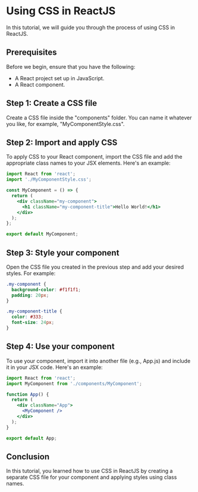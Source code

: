 # Using CSS in ReactJS

In this tutorial, we will guide you through the process of using CSS in ReactJS.

## Prerequisites

Before we begin, ensure that you have the following:

- A React project set up in JavaScript.
- A React component.

## Step 1: Create a CSS file

Create a CSS file inside the "components" folder. You can name it whatever you like, for example, "MyComponentStyle.css".

## Step 2: Import and apply CSS

To apply CSS to your React component, import the CSS file and add the appropriate class names to your JSX elements. Here's an example:

```jsx
import React from 'react';
import './MyComponentStyle.css';

const MyComponent = () => {
  return (
    <div className="my-component">
      <h1 className="my-component-title">Hello World!</h1>
    </div>
  );
};

export default MyComponent;
```

## Step 3: Style your component

Open the CSS file you created in the previous step and add your desired styles. For example:

```css
.my-component {
  background-color: #f1f1f1;
  padding: 20px;
}

.my-component-title {
  color: #333;
  font-size: 24px;
}
```

## Step 4: Use your component

To use your component, import it into another file (e.g., App.js) and include it in your JSX code. Here's an example:

```jsx
import React from 'react';
import MyComponent from './components/MyComponent';

function App() {
  return (
    <div className="App">
      <MyComponent />
    </div>
  );
}

export default App;
```

## Conclusion

In this tutorial, you learned how to use CSS in ReactJS by creating a separate CSS file for your component and applying styles using class names.